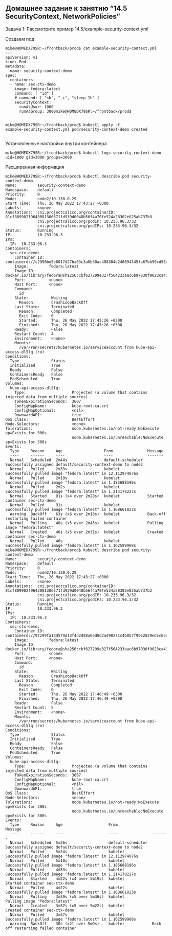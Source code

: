<h2 class="code-line" data-line-start=0 data-line-end=1 ><a id="____145_SecurityContext_NetworkPolicies_0"></a>Домашнее задание к занятию “14.5 SecurityContext, NetworkPolicies”</h2>
<p class="has-line-data" data-line-start="3" data-line-end="4">Задача 1: Рассмотрите пример 14.5/example-security-context.yml</p>
<p class="has-line-data" data-line-start="5" data-line-end="6">Создаем под</p>
<pre><code>mike@HOMEDX79SR:~/frontback/prod$ cat example-security-context.yml
---
apiVersion: v1
kind: Pod
metadata:
  name: security-context-demo
spec:
  containers:
  - name: sec-ctx-demo
    image: fedora:latest
    command: [ &quot;id&quot; ]
    # command: [ &quot;sh&quot;, &quot;-c&quot;, &quot;sleep 1h&quot; ]
    securityContext:
      runAsUser: 1000
      runAsGroup: 3000mike@HOMEDX79SR:~/frontback/prod$

mike@HOMEDX79SR:~/frontback/prod$ kubectl apply -f example-security-context.yml
pod/security-context-demo created
</code></pre>
<p class="has-line-data" data-line-start="26" data-line-end="27">Установленные настройки внутри контейнера</p>
<pre><code>mike@HOMEDX79SR:~/frontback/prod$ kubectl logs security-context-demo
uid=1000 gid=3000 groups=3000
</code></pre>
<p class="has-line-data" data-line-start="31" data-line-end="32">Расширенная информация</p>
<pre><code>mike@HOMEDX79SR:~/frontback/prod$ kubectl describe pod security-context-demo
Name:         security-context-demo
Namespace:    default
Priority:     0
Node:         node2/10.130.0.29
Start Time:   Thu, 26 May 2022 17:43:27 +0300
Labels:       &lt;none&gt;
Annotations:  cni.projectcalico.org/containerID: 81cf809902f9643081306571fd939d0048b56f4a70fe524a28302e825ab737b3
              cni.projectcalico.org/podIP: 10.233.96.3/32
              cni.projectcalico.org/podIPs: 10.233.96.3/32
Status:       Running
IP:           10.233.96.3
IPs:
  IP:  10.233.96.3
Containers:
  sec-ctx-demo:
    Container ID:  containerd://c2990be5e8017d27ba63c3a0b50ac488304e240094345fa67bb90cd56a38433c
    Image:         fedora:latest
    Image ID:      docker.io/library/fedora@sha256:cbf627299e327f564233aac6b97030f9023ca41d3453c497be2f5e8f7762d185
    Port:          &lt;none&gt;
    Host Port:     &lt;none&gt;
    Command:
      id
    State:          Waiting
      Reason:       CrashLoopBackOff
    Last State:     Terminated
      Reason:       Completed
      Exit Code:    0
      Started:      Thu, 26 May 2022 17:45:26 +0300
      Finished:     Thu, 26 May 2022 17:45:26 +0300
    Ready:          False
    Restart Count:  4
    Environment:    &lt;none&gt;
    Mounts:
      /var/run/secrets/kubernetes.io/serviceaccount from kube-api-access-dl5lq (ro)
Conditions:
  Type              Status
  Initialized       True
  Ready             False
  ContainersReady   False
  PodScheduled      True
Volumes:
  kube-api-access-dl5lq:
    Type:                    Projected (a volume that contains injected data from multiple sources)
    TokenExpirationSeconds:  3607
    ConfigMapName:           kube-root-ca.crt
    ConfigMapOptional:       &lt;nil&gt;
    DownwardAPI:             true
QoS Class:                   BestEffort
Node-Selectors:              &lt;none&gt;
Tolerations:                 node.kubernetes.io/not-ready:NoExecute op=Exists for 300s
                             node.kubernetes.io/unreachable:NoExecute op=Exists for 300s
Events:
  Type     Reason     Age                  From               Message
  ----     ------     ----                 ----               -------
  Normal   Scheduled  2m44s                default-scheduler  Successfully assigned default/security-context-demo to node2
  Normal   Pulled     2m33s                kubelet            Successfully pulled image &quot;fedora:latest&quot; in 12.112974076s
  Normal   Pulled     2m19s                kubelet            Successfully pulled image &quot;fedora:latest&quot; in 1.185688196s
  Normal   Pulled     2m2s                 kubelet            Successfully pulled image &quot;fedora:latest&quot; in 1.214178227s
  Normal   Started    91s (x4 over 2m28s)  kubelet            Started container sec-ctx-demo
  Normal   Pulled     91s                  kubelet            Successfully pulled image &quot;fedora:latest&quot; in 1.168661823s
  Warning  BackOff    63s (x6 over 2m18s)  kubelet            Back-off restarting failed container
  Normal   Pulling    48s (x5 over 2m45s)  kubelet            Pulling image &quot;fedora:latest&quot;
  Normal   Created    46s (x5 over 2m31s)  kubelet            Created container sec-ctx-demo
  Normal   Pulled     46s                  kubelet            Successfully pulled image &quot;fedora:latest&quot; in 1.162599908s
mike@HOMEDX79SR:~/frontback/prod$ kubectl describe pod security-context-demo
Name:         security-context-demo
Namespace:    default
Priority:     0
Node:         node2/10.130.0.29
Start Time:   Thu, 26 May 2022 17:43:27 +0300
Labels:       &lt;none&gt;
Annotations:  cni.projectcalico.org/containerID: 81cf809902f9643081306571fd939d0048b56f4a70fe524a28302e825ab737b3
              cni.projectcalico.org/podIP: 10.233.96.3/32
              cni.projectcalico.org/podIPs: 10.233.96.3/32
Status:       Running
IP:           10.233.96.3
IPs:
  IP:  10.233.96.3
Containers:
  sec-ctx-demo:
    Container ID:  containerd://97299fa18d579d13f4d2d88a6ed8d2ad98271c4b8b7f9962829edcc63abb7c84
    Image:         fedora:latest
    Image ID:      docker.io/library/fedora@sha256:cbf627299e327f564233aac6b97030f9023ca41d3453c497be2f5e8f7762d185
    Port:          &lt;none&gt;
    Host Port:     &lt;none&gt;
    Command:
      id
    State:          Waiting
      Reason:       CrashLoopBackOff
    Last State:     Terminated
      Reason:       Completed
      Exit Code:    0
      Started:      Thu, 26 May 2022 17:46:49 +0300
      Finished:     Thu, 26 May 2022 17:46:49 +0300
    Ready:          False
    Restart Count:  5
    Environment:    &lt;none&gt;
    Mounts:
      /var/run/secrets/kubernetes.io/serviceaccount from kube-api-access-dl5lq (ro)
Conditions:
  Type              Status
  Initialized       True
  Ready             False
  ContainersReady   False
  PodScheduled      True
Volumes:
  kube-api-access-dl5lq:
    Type:                    Projected (a volume that contains injected data from multiple sources)
    TokenExpirationSeconds:  3607
    ConfigMapName:           kube-root-ca.crt
    ConfigMapOptional:       &lt;nil&gt;
    DownwardAPI:             true
QoS Class:                   BestEffort
Node-Selectors:              &lt;none&gt;
Tolerations:                 node.kubernetes.io/not-ready:NoExecute op=Exists for 300s
                             node.kubernetes.io/unreachable:NoExecute op=Exists for 300s
Events:
  Type     Reason     Age                    From               Message
  ----     ------     ----                   ----               -------
  Normal   Scheduled  5m36s                  default-scheduler  Successfully assigned default/security-context-demo to node2
  Normal   Pulled     5m24s                  kubelet            Successfully pulled image &quot;fedora:latest&quot; in 12.112974076s
  Normal   Pulled     5m10s                  kubelet            Successfully pulled image &quot;fedora:latest&quot; in 1.185688196s
  Normal   Pulled     4m53s                  kubelet            Successfully pulled image &quot;fedora:latest&quot; in 1.214178227s
  Normal   Started    4m22s (x4 over 5m19s)  kubelet            Started container sec-ctx-demo
  Normal   Pulled     4m22s                  kubelet            Successfully pulled image &quot;fedora:latest&quot; in 1.168661823s
  Normal   Pulling    3m39s (x5 over 5m36s)  kubelet            Pulling image &quot;fedora:latest&quot;
  Normal   Created    3m37s (x5 over 5m22s)  kubelet            Created container sec-ctx-demo
  Normal   Pulled     3m37s                  kubelet            Successfully pulled image &quot;fedora:latest&quot; in 1.162599908s
  Warning  BackOff    30s (x21 over 5m9s)    kubelet            Back-off restarting failed container</code></pre>

